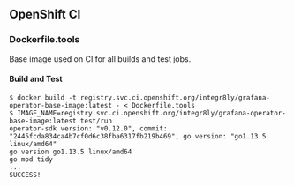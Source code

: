 ## OpenShift CI

### Dockerfile.tools

Base image used on CI for all builds and test jobs.

#### Build and Test

```
$ docker build -t registry.svc.ci.openshift.org/integr8ly/grafana-operator-base-image:latest - < Dockerfile.tools
$ IMAGE_NAME=registry.svc.ci.openshift.org/integr8ly/grafana-operator-base-image:latest test/run
operator-sdk version: "v0.12.0", commit: "2445fcda834ca4b7cf0d6c38fba6317fb219b469", go version: "go1.13.5 linux/amd64"
go version go1.13.5 linux/amd64
go mod tidy
...
SUCCESS!
```